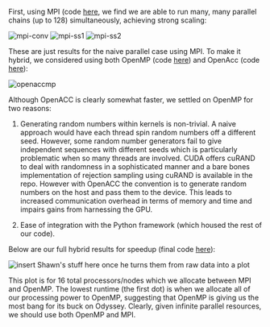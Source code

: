 First, using MPI (code [here](https://github.com/asross/cs205-project/blob/master/odyssey_setup/mpi_mcmc/mpi_mcmc.py), we find we are able to run many, many parallel chains (up to 128) simultaneously, achieving strong scaling:

![mpi-conv](mpi-conv.png)
![mpi-ss1](mpi-strong-scale1.png)
![mpi-ss2](mpi-strong-scale2.png)

These are just results for the naive parallel case using MPI. To make it hybrid, we considered using both OpenMP (code [here](https://github.com/asross/cs205-project/blob/master/odyssey_rejection_sampling/openmp_dir/openmp.c)) and OpenAcc (code [here](https://github.com/asross/cs205-project/blob/master/odyssey_rejection_sampling/openacc_dir/openacc.cpp)):

![openaccmp](openaccmp.png)

Although OpenACC is clearly somewhat faster, we settled on OpenMP for two reasons:

1. Generating random numbers within kernels is non-trivial. A naive approach would have each thread spin random numbers off a different seed. However, some random number generators fail to give independent sequences with different seeds which is particularly problematic when so many threads are involved. CUDA offers cuRAND to deal with randomness in a sophisticated manner and a bare bones implementation of rejection sampling using cuRAND is available in the repo. However with OpenACC the convention is to generate random numbers on the host and pass them to the device. This leads to increased communication overhead in terms of memory and time and impairs gains from harnessing the GPU.

2. Ease of integration with the Python framework (which housed the rest of our code).

Below are our full hybrid results for speedup (final code [here](https://github.com/asross/cs205-project/blob/master/odyssey_setup/teleporting_mcmc2/sample.pyx)):

![insert Shawn's stuff here once he turns them from raw data into a plot](hybrid-results.png)

This plot is for 16 total processors/nodes which we allocate between MPI and OpenMP. The lowest runtime (the first dot) is when we allocate all of our processing power to OpenMP, suggesting that OpenMP is giving us the most bang for its buck on Odyssey. Clearly, given infinite parallel resources, we should use both OpenMP and MPI.
